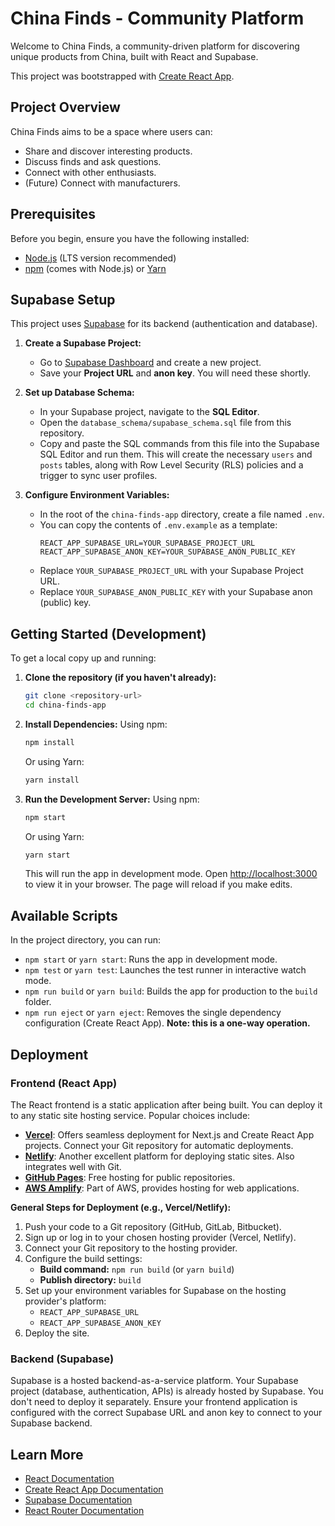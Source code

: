 # China Finds - Community Platform

Welcome to China Finds, a community-driven platform for discovering unique products from China, built with React and Supabase.

This project was bootstrapped with [Create React App](https://github.com/facebook/create-react-app).

## Project Overview

China Finds aims to be a space where users can:
- Share and discover interesting products.
- Discuss finds and ask questions.
- Connect with other enthusiasts.
- (Future) Connect with manufacturers.

## Prerequisites

Before you begin, ensure you have the following installed:
- [Node.js](https://nodejs.org/) (LTS version recommended)
- [npm](https://www.npmjs.com/) (comes with Node.js) or [Yarn](https://yarnpkg.com/)

## Supabase Setup

This project uses [Supabase](https://supabase.io/) for its backend (authentication and database).

1.  **Create a Supabase Project:**
    *   Go to [Supabase Dashboard](https://supabase.com/dashboard) and create a new project.
    *   Save your **Project URL** and **anon key**. You will need these shortly.

2.  **Set up Database Schema:**
    *   In your Supabase project, navigate to the **SQL Editor**.
    *   Open the `database_schema/supabase_schema.sql` file from this repository.
    *   Copy and paste the SQL commands from this file into the Supabase SQL Editor and run them. This will create the necessary `users` and `posts` tables, along with Row Level Security (RLS) policies and a trigger to sync user profiles.

3.  **Configure Environment Variables:**
    *   In the root of the `china-finds-app` directory, create a file named `.env`.
    *   You can copy the contents of `.env.example` as a template:
        ```env
        REACT_APP_SUPABASE_URL=YOUR_SUPABASE_PROJECT_URL
        REACT_APP_SUPABASE_ANON_KEY=YOUR_SUPABASE_ANON_PUBLIC_KEY
        ```
    *   Replace `YOUR_SUPABASE_PROJECT_URL` with your Supabase Project URL.
    *   Replace `YOUR_SUPABASE_ANON_PUBLIC_KEY` with your Supabase anon (public) key.

## Getting Started (Development)

To get a local copy up and running:

1.  **Clone the repository (if you haven't already):**
    ```bash
    git clone <repository-url>
    cd china-finds-app
    ```

2.  **Install Dependencies:**
    Using npm:
    ```bash
    npm install
    ```
    Or using Yarn:
    ```bash
    yarn install
    ```

3.  **Run the Development Server:**
    Using npm:
    ```bash
    npm start
    ```
    Or using Yarn:
    ```bash
    yarn start
    ```
    This will run the app in development mode. Open [http://localhost:3000](http://localhost:3000) to view it in your browser. The page will reload if you make edits.

## Available Scripts

In the project directory, you can run:

-   `npm start` or `yarn start`: Runs the app in development mode.
-   `npm test` or `yarn test`: Launches the test runner in interactive watch mode.
-   `npm run build` or `yarn build`: Builds the app for production to the `build` folder.
-   `npm run eject` or `yarn eject`: Removes the single dependency configuration (Create React App). **Note: this is a one-way operation.**

## Deployment

### Frontend (React App)

The React frontend is a static application after being built. You can deploy it to any static site hosting service. Popular choices include:

-   **[Vercel](https://vercel.com/)**: Offers seamless deployment for Next.js and Create React App projects. Connect your Git repository for automatic deployments.
-   **[Netlify](https://www.netlify.com/)**: Another excellent platform for deploying static sites. Also integrates well with Git.
-   **[GitHub Pages](https://pages.github.com/)**: Free hosting for public repositories.
-   **[AWS Amplify](https://aws.amazon.com/amplify/)**: Part of AWS, provides hosting for web applications.

**General Steps for Deployment (e.g., Vercel/Netlify):**
1.  Push your code to a Git repository (GitHub, GitLab, Bitbucket).
2.  Sign up or log in to your chosen hosting provider (Vercel, Netlify).
3.  Connect your Git repository to the hosting provider.
4.  Configure the build settings:
    *   **Build command:** `npm run build` (or `yarn build`)
    *   **Publish directory:** `build`
5.  Set up your environment variables for Supabase on the hosting provider's platform:
    *   `REACT_APP_SUPABASE_URL`
    *   `REACT_APP_SUPABASE_ANON_KEY`
6.  Deploy the site.

### Backend (Supabase)

Supabase is a hosted backend-as-a-service platform. Your Supabase project (database, authentication, APIs) is already hosted by Supabase. You don't need to deploy it separately. Ensure your frontend application is configured with the correct Supabase URL and anon key to connect to your Supabase backend.

## Learn More

-   [React Documentation](https://reactjs.org/)
-   [Create React App Documentation](https://facebook.github.io/create-react-app/docs/getting-started)
-   [Supabase Documentation](https://supabase.io/docs)
-   [React Router Documentation](https://reactrouter.com/)
